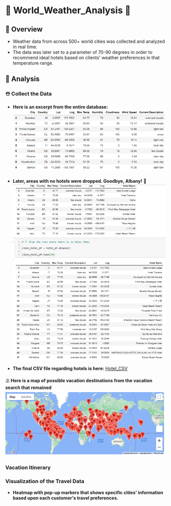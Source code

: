 #  :city_sunset: World_Weather_Analysis   :sunrise_over_mountains:

## :palm_tree: Overview

- Weather data from across 500+ world cities was collected and analyzed in real time.
- The data was later set to a parameter of 70-90 degrees in order to recommend ideal hotels based on clients' weather preferences in that temperature range.


## :cactus: Analysis

### :snowman_with_snow: Collect the Data
- **Here is an excerpt from the entire database:**
![Summary_Dataframe](https://github.com/Super-Manda/World_Weather_Analysis/blob/main/Weather_Database/Weather_Database_DF_head.png)

  
###
- **Later, areas with no hotels were dropped.  Goodbye, Albany!**  :statue_of_liberty:
![Drop None](https://github.com/Super-Manda/World_Weather_Analysis/blob/main/Vacation%20Search/Dropped%20the%20rows%20with%20no%20hotels.png)

- **The final CSV file regarding hotels is here:**
[Hotel_CSV](https://github.com/Super-Manda/World_Weather_Analysis/blob/main/Vacation%20Search/Hotel_CSV.csv)


:parasol_on_ground:  **Here is a map of possible vacation destinations from the vacation search that remained**
![Vacation Search PNG](https://github.com/Super-Manda/World_Weather_Analysis/blob/main/Vacation%20Search/Possible%20Vacation%20Destinations.png)


###  Vacation Itinerary


###  Visualization of the Travel Data
- **Heatmap with pop-up markers that shows specific cities' information based upon each customer's travel preferences.**

